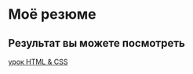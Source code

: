 # Моё резюме
## Результат вы можете посмотреть 

[урок HTML & CSS](https://whiprip.github.io/resume/#)
